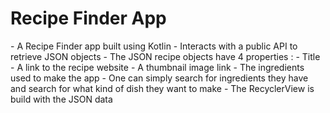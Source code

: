 <h1>Recipe Finder App </h1>
- A Recipe Finder app built using Kotlin
- Interacts with a public API to retrieve JSON objects
- The JSON recipe objects have 4 properties : 
    - Title 
    - A link to the recipe website
    - A thumbnail image link
    - The ingredients used to make the app
- One can simply search for ingredients they have and search for what kind of dish they want to make
- The RecyclerView is build with the JSON data
